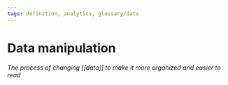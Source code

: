 ```yaml
---
tags: definition, analytics, glossary/data
---
```

#  Data manipulation
*The process of changing [[data]] to make it more organized and easier to read*